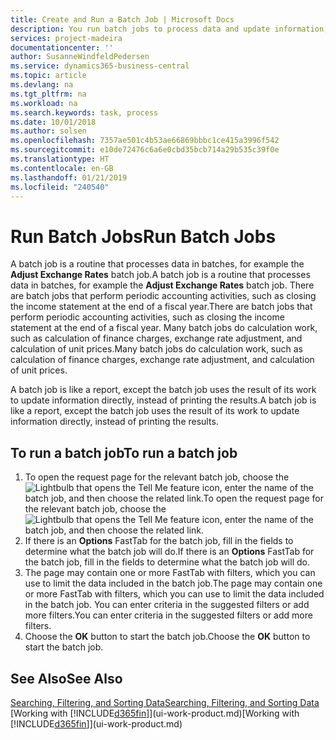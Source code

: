```yaml
---
title: Create and Run a Batch Job | Microsoft Docs
description: You run batch jobs to process data and update information, for example, to do periodic accounting activities, or to do calculations.
services: project-madeira
documentationcenter: ''
author: SusanneWindfeldPedersen
ms.service: dynamics365-business-central
ms.topic: article
ms.devlang: na
ms.tgt_pltfrm: na
ms.workload: na
ms.search.keywords: task, process
ms.date: 10/01/2018
ms.author: solsen
ms.openlocfilehash: 7357ae501c4b53ae66869bbbc1ce415a3996f542
ms.sourcegitcommit: e10de72476c6a6e0cbd35bcb714a29b535c39f0e
ms.translationtype: HT
ms.contentlocale: en-GB
ms.lasthandoff: 01/21/2019
ms.locfileid: "240540"
---
```

# <a name="run-batch-jobs"></a><span data-ttu-id="10f36-103">Run Batch Jobs</span><span class="sxs-lookup"><span data-stu-id="10f36-103">Run Batch Jobs</span></span>
<span data-ttu-id="10f36-104">A batch job is a routine that processes data in batches, for example the **Adjust Exchange Rates** batch job.</span><span class="sxs-lookup"><span data-stu-id="10f36-104">A batch job is a routine that processes data in batches, for example the **Adjust Exchange Rates** batch job.</span></span> <span data-ttu-id="10f36-105">There are batch jobs that perform periodic accounting activities, such as closing the income statement at the end of a fiscal year.</span><span class="sxs-lookup"><span data-stu-id="10f36-105">There are batch jobs that perform periodic accounting activities, such as closing the income statement at the end of a fiscal year.</span></span> <span data-ttu-id="10f36-106">Many batch jobs do calculation work, such as calculation of finance charges, exchange rate adjustment, and calculation of unit prices.</span><span class="sxs-lookup"><span data-stu-id="10f36-106">Many batch jobs do calculation work, such as calculation of finance charges, exchange rate adjustment, and calculation of unit prices.</span></span>

<span data-ttu-id="10f36-107">A batch job is like a report, except the batch job uses the result of its work to update information directly, instead of printing the results.</span><span class="sxs-lookup"><span data-stu-id="10f36-107">A batch job is like a report, except the batch job uses the result of its work to update information directly, instead of printing the results.</span></span>

## <a name="to-run-a-batch-job"></a><span data-ttu-id="10f36-108">To run a batch job</span><span class="sxs-lookup"><span data-stu-id="10f36-108">To run a batch job</span></span>
1. <span data-ttu-id="10f36-109">To open the request page for the relevant batch job, choose the ![Lightbulb that opens the Tell Me feature](media/ui-search/search_small.png "Tell me what you want to do") icon, enter the name of the batch job, and then choose the related link.</span><span class="sxs-lookup"><span data-stu-id="10f36-109">To open the request page for the relevant batch job, choose the ![Lightbulb that opens the Tell Me feature](media/ui-search/search_small.png "Tell me what you want to do") icon, enter the name of the batch job, and then choose the related link.</span></span>
2. <span data-ttu-id="10f36-110">If there is an **Options** FastTab for the batch job, fill in the fields to determine what the batch job will do.</span><span class="sxs-lookup"><span data-stu-id="10f36-110">If there is an **Options** FastTab for the batch job, fill in the fields to determine what the batch job will do.</span></span>
3. <span data-ttu-id="10f36-111">The page may contain one or more FastTab with filters, which you can use to limit the data included in the batch job.</span><span class="sxs-lookup"><span data-stu-id="10f36-111">The page may contain one or more FastTab with filters, which you can use to limit the data included in the batch job.</span></span> <span data-ttu-id="10f36-112">You can enter criteria in the suggested filters or add more filters.</span><span class="sxs-lookup"><span data-stu-id="10f36-112">You can enter criteria in the suggested filters or add more filters.</span></span>
4. <span data-ttu-id="10f36-113">Choose the **OK** button to start the batch job.</span><span class="sxs-lookup"><span data-stu-id="10f36-113">Choose the **OK** button to start the batch job.</span></span>

## <a name="see-also"></a><span data-ttu-id="10f36-114">See Also</span><span class="sxs-lookup"><span data-stu-id="10f36-114">See Also</span></span>
[<span data-ttu-id="10f36-115">Searching, Filtering, and Sorting Data</span><span class="sxs-lookup"><span data-stu-id="10f36-115">Searching, Filtering, and Sorting Data</span></span>](ui-enter-criteria-filters.md)  
<span data-ttu-id="10f36-116">[Working with [!INCLUDE[d365fin](includes/d365fin_md.md)]](ui-work-product.md)</span><span class="sxs-lookup"><span data-stu-id="10f36-116">[Working with [!INCLUDE[d365fin](includes/d365fin_md.md)]](ui-work-product.md)</span></span>
